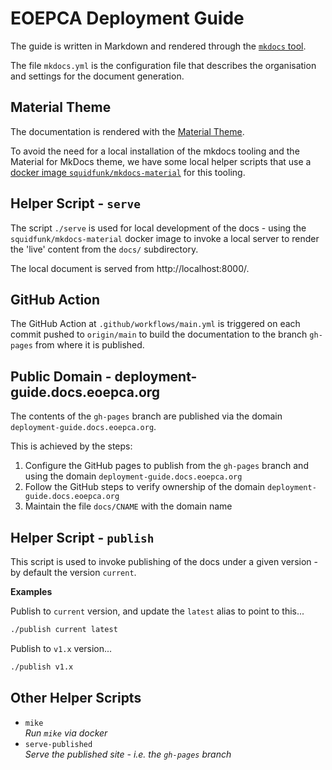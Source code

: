 # EOEPCA Deployment Guide

The guide is written in Markdown and rendered through the [`mkdocs` tool](https://www.mkdocs.org/).

The file `mkdocs.yml` is the configuration file that describes the organisation and settings for the document generation.

## Material Theme

The documentation is rendered with the [Material Theme](https://squidfunk.github.io/mkdocs-material/).

To avoid the need for a local installation of the mkdocs tooling and the Material for MkDocs theme, we have some local helper scripts that use a [docker image `squidfunk/mkdocs-material`](https://hub.docker.com/r/squidfunk/mkdocs-material) for this tooling.

## Helper Script - `serve`

The script `./serve` is used for local development of the docs - using the `squidfunk/mkdocs-material` docker image to invoke a local server to render the 'live' content from the `docs/` subdirectory.

The local document is served from http://localhost:8000/.

## GitHub Action

The GitHub Action at `.github/workflows/main.yml` is triggered on each commit pushed to `origin/main` to build the documentation to the branch `gh-pages` from where it is published.

## Public Domain - deployment-guide.docs.eoepca.org

The contents of the `gh-pages` branch are published via the domain `deployment-guide.docs.eoepca.org`.

This is achieved by the steps:

1. Configure the GitHub pages to publish from the `gh-pages` branch and using the domain `deployment-guide.docs.eoepca.org`
2. Follow the GitHub steps to verify ownership of the domain `deployment-guide.docs.eoepca.org`
3. Maintain the file `docs/CNAME` with the domain name

## Helper Script - `publish`

This script is used to invoke publishing of the docs under a given version - by default the version `current`.

**Examples**

Publish to `current` version, and update the `latest` alias to point to this...

```bash
./publish current latest
```

Publish to `v1.x` version...

```bash
./publish v1.x
```

## Other Helper Scripts

* `mike`<br>
  _Run `mike` via docker_
* `serve-published`<br>
  _Serve the published site - i.e. the `gh-pages` branch_
